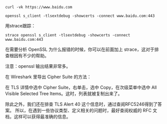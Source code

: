 ```
curl -vk https://www.baidu.com
```

```
openssl s_client -tlsextdebug -showcerts -connect www.baidu.com:443
```

用strace跟踪：

```
strace openssl s_client -tlsextdebug -showcerts -connect www.baidu.com:443
```

在需要分析 OpenSSL 为什么报错的时候，你可以在前面加上 strace，这对于排查根因有不少的帮助。

注意：openssl 输出结果非常多。

在 Wireshark 里导出 Cipher Suite 的方法：

在 TLS 详情中选中 Cipher Suite，右单击，选中 Copy，在次级菜单中选中 All Visible Selected Tree Items。这时，列表就被复制出来了。

除此之外，我们还在排查 TLS Alert 40 这个信息时，通过查阅RFC5246得到了答案。
所以，在遇到一些协议类型、定义相关的问题时，最好查阅权威的 RFC 文档，这样可以获得最准确的信息。